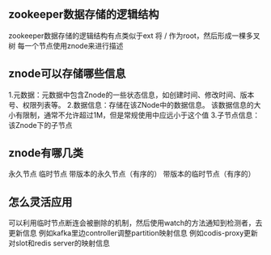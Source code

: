 ## zookeeper数据存储的逻辑结构
zookeeper数据存储的逻辑结构有点类似于ext
将 / 作为root，然后形成一棵多叉树
每一个节点使用znode来进行描述

## znode可以存储哪些信息
1.元数据：元数据中包含Znode的一些状态信息，如创建时间、修改时间、版本号、权限列表等。
2.数据信息：存储在该ZNode中的数据信息。 该数据信息的大小有限制，通常不允许超过1M，但是常规使用中应远小于这个值
3.子节点信息：该Znode下的子节点

## znode有哪几类
永久节点
临时节点
带版本的永久节点（有序的）
带版本的临时节点（有序的）

## 怎么灵活应用
可以利用临时节点断连会被删除的机制，然后使用watch的方法通知到检测者，去更新信息
例如kafka里边controller调整partition映射信息
例如codis-proxy更新对slot和redis server的映射信息
